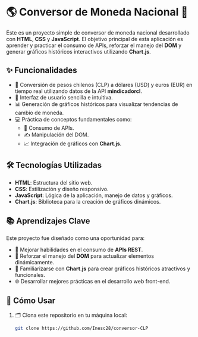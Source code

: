 # 🌎 Conversor de Moneda Nacional 💱

Este es un proyecto simple de conversor de moneda nacional desarrollado con **HTML**, **CSS** y **JavaScript**. El objetivo principal de esta aplicación es aprender y practicar el consumo de APIs, reforzar el manejo del **DOM** y generar gráficos históricos interactivos utilizando **Chart.js**.

## ✨ Funcionalidades

- 🏦 Conversión de pesos chilenos (CLP) a dólares (USD) y euros (EUR) en tiempo real utilizando datos de la API **mindicadorcl**.
- 🎨 Interfaz de usuario sencilla e intuitiva.
- 📊 Generación de gráficos históricos para visualizar tendencias de cambio de moneda.
- 💻 Práctica de conceptos fundamentales como:
  - 🔗 Consumo de APIs.
  - ✍️ Manipulación del DOM.
  - 📈 Integración de gráficos con **Chart.js**.

## 🛠️ Tecnologías Utilizadas

- **HTML**: Estructura del sitio web.
- **CSS**: Estilización y diseño responsivo.
- **JavaScript**: Lógica de la aplicación, manejo de datos y gráficos.
- **Chart.js**: Biblioteca para la creación de gráficos dinámicos.

## 📚 Aprendizajes Clave

Este proyecto fue diseñado como una oportunidad para:
- 🚀 Mejorar habilidades en el consumo de **APIs REST**.
- 🧩 Reforzar el manejo del **DOM** para actualizar elementos dinámicamente.
- 🎯 Familiarizarse con **Chart.js** para crear gráficos históricos atractivos y funcionales.
- 🌐 Desarrollar mejores prácticas en el desarrollo web front-end.

## 🚀 Cómo Usar

1. 🗂️ Clona este repositorio en tu máquina local:

   ```bash
   git clone https://github.com/Inesc28/conversor-CLP
